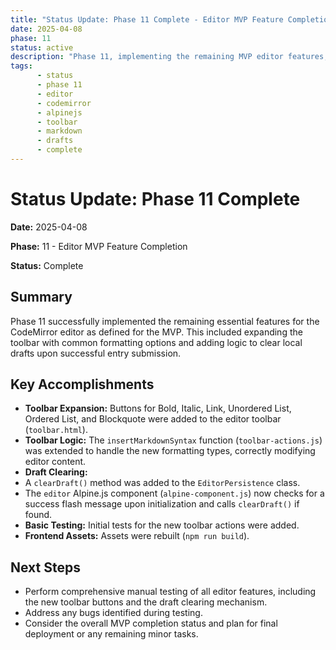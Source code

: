 ```yaml
---
title: "Status Update: Phase 11 Complete - Editor MVP Feature Completion"
date: 2025-04-08
phase: 11
status: active
description: "Phase 11, implementing the remaining MVP editor features, is complete. Toolbar buttons for common Markdown formatting were added, and draft clearing on successful submission was implemented."
tags:
      - status
      - phase 11
      - editor
      - codemirror
      - alpinejs
      - toolbar
      - markdown
      - drafts
      - complete
---
```


# Status Update: Phase 11 Complete

**Date:** 2025-04-08

**Phase:** 11 - Editor MVP Feature Completion

**Status:** Complete

## Summary

Phase 11 successfully implemented the remaining essential features for the CodeMirror editor as defined for the MVP. This included expanding the toolbar with common formatting options and adding logic to clear local drafts upon successful entry submission.

## Key Accomplishments

-   **Toolbar Expansion:** Buttons for Bold, Italic, Link, Unordered List, Ordered List, and Blockquote were added to the editor toolbar (`toolbar.html`).
-   **Toolbar Logic:** The `insertMarkdownSyntax` function (`toolbar-actions.js`) was extended to handle the new formatting types, correctly modifying editor content.
-   **Draft Clearing:**
-   A `clearDraft()` method was added to the `EditorPersistence` class.
-   The `editor` Alpine.js component (`alpine-component.js`) now checks for a success flash message upon initialization and calls `clearDraft()` if found.
-   **Basic Testing:** Initial tests for the new toolbar actions were added.
-   **Frontend Assets:** Assets were rebuilt (`npm run build`).

## Next Steps

-   Perform comprehensive manual testing of all editor features, including the new toolbar buttons and the draft clearing mechanism.
-   Address any bugs identified during testing.
-   Consider the overall MVP completion status and plan for final deployment or any remaining minor tasks.